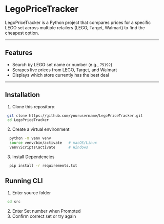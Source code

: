 # LegoPriceTracker

LegoPriceTracker is a Python project that compares prices for a specific LEGO set across multiple retailers (LEGO, Target, Walmart) to find the cheapest option.

---

## Features
- Search by LEGO set name or number (e.g., `75192`)
- Scrapes live prices from LEGO, Target, and Walmart
- Displays which store currently has the best deal

---

## Installation
1. Clone this repository:
 ```bash
  git clone https://github.com/yourusername/LegoPriceTracker.git
  cd LegoPriceTracker
  ```
2. Create a virtual environment
```bash
  python -m venv venv
  source venv/bin/activate   # macOS/Linux
  venv\Scripts\activate      # Windows
```
3. Install Dependencies
```bash
  pip install -r requirements.txt
```

## Running CLI
1. Enter source folder
 ```bash
  cd src
 ```
2. Enter Set number when Prompted
3. Confirm correct set or try again
